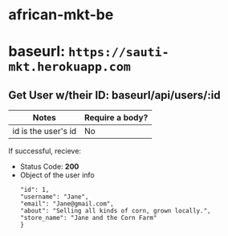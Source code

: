 # african-mkt-be



 # baseurl: `https://sauti-mkt.herokuapp.com`


 ## **Get User w/their ID: baseurl/api/users/:id**
 Notes              | Require a body?|
 -------------------|----------------|
 id is the user's id|No
 
 If successful, recieve:

  - Status Code: **200**
  - Object of the user info
    ```{
    "id": 1,
    "username": "Jane",
    "email": "Jane@gmail.com",
    "about": "Selling all kinds of corn, grown locally.",
    "store_name": "Jane and the Corn Farm"
    }
    ```
